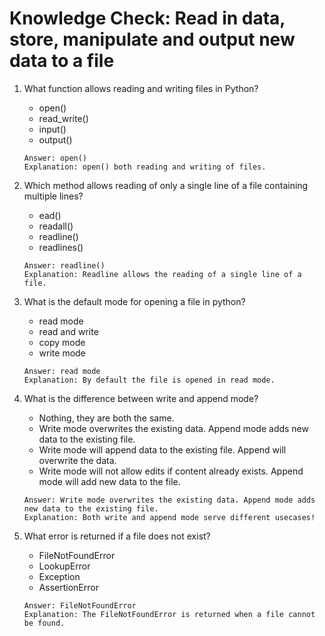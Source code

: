 # Knowledge Check: Read in data, store, manipulate and output new data to a file

1. What function allows reading and writing files in Python?
   - open()
   - read_write()
   - input()
   - output()
   ```
   Answer: open()
   Explanation: open() both reading and writing of files.
   ```

2. Which method allows reading of only a single line of a file containing multiple lines?
   - ead()
   - readall()
   - readline()
   - readlines()
   ```
   Answer: readline()
   Explanation: Readline allows the reading of a single line of a file.
   ```

3. What is the default mode for opening a file in python?
   - read mode
   - read and write
   - copy mode
   - write mode
   ```
   Answer: read mode
   Explanation: By default the file is opened in read mode.
   ```

4. What is the difference between write and append mode?
   - Nothing, they are both the same.
   - Write mode overwrites the existing data. Append mode adds new data to the existing file.
   - Write mode will append data to the existing file. Append will overwrite the data. 
   - Write mode will not allow edits if content already exists. Append mode will add new data to the file.
   ```
   Answer: Write mode overwrites the existing data. Append mode adds new data to the existing file.
   Explanation: Both write and append mode serve different usecases!
   ```

5. What error is returned if a file does not exist?
   - FileNotFoundError
   - LookupError
   - Exception
   - AssertionError 
   ```
   Answer: FileNotFoundError
   Explanation: The FileNotFoundError is returned when a file cannot be found.
   ```
